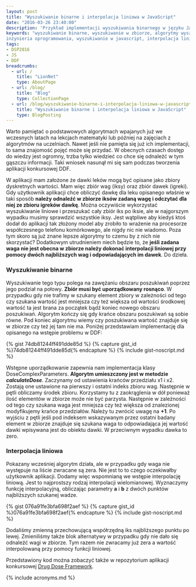 ```yaml
---
layout: post
title: "Wyszukiwanie binarne i interpolacja liniowa w JavaScript"
date: "2016-03-26 23:40:00"
description: 'Przykład implementacji wyszukiwania binarnego w języku JavaScript'
keywords: "wyszukiwanie binarne, wyszukiwanie w zbiorze, algorytmy wyszukiwania,
inżynieria oprogramowania, wyszukiwanie w javascript, interpolacja liniowa"
tags:
- DSP2016
- JS
- DDF
breadcrumbs:
  - url: /
    title: "LionNet"
    type: AboutPage
  - url: /blog/
    title: "Blog"
    type: CollectionPage
  - url: /blog/wyszukiwanie-binarne-i-interpolacja-liniowa-w-javascript.html
    title: "Wyszukiwanie binarne i interpolacja liniowa w JavaScript"
    type: BlogPosting
---
```


Warto pamiętać o podstawowych algorytmach wpajanych już we wczesnych latach na 
lekcjach matematyki lub później na zajęciach z algorytmów na uczelniach. Nawet
jeśli nie pamięta się już ich implementacji, to sama znajomość pojęć może się przydać.
W obecnych czasach dostęp do wiedzy jest ogromny, trzba tylko wiedzieć co chce
się odnaleźć w tym gąszczu informacji. Taki wniosek nasunął mi się sam podczas 
tworzenia aplikacji konkursowej DDF.

W aplikacji mam założone że dawki leków mogą być opisane jako zbiory dyskretnych
wartości. Mam więc zbiór wag (iksy) oraz zbiór dawek (igreki). Gdy użytkownik 
aplikacji chce obliczyć dawkę dla leku opisanego właśnie w taki sposób **należy
odnaleźć w zbiorze iksów zadaną wagę i odczytać dla niej ze zbioru igreków dawkę**.
Można oczywiście wykorzystać wyszukiwanie liniowe i przeszukać cały zbiór iks po 
iksie, ale w najgorszym wypadku musimy sprawdzić wszystkie iksy. Jest wątpliwe
aby kiedyś ktoś dodał do aplikacji tak złożony model aby zrobiło to wrażenie 
na procesorze współczesnego telefonu komórkowego, ale nigdy nic nie wiadomo.
Poza tym skoro są już znane lepsze algorytmy to czemu by z nich nie skorzystać?
Dodatkowym utrudnieniem niech będzie to, że **jeśli zadana waga nie jest obecna 
w zbiorze należy dokonać interpolacji liniowej przy pomocy dwóch najbliższych wag
i odpowiadających im dawek**. Do dzieła.

### Wyszukiwanie binarne

Wyszukiwanie tego typu polega na zawężaniu obszaru poszukiwań poprzez jego podział
na połowy. **Zbiór musi być uporządkowany rosnąco**. W przypadku gdy nie trafimy 
w szukany element zbiory w zależności od tego czy szukana wartość jest mniejsza 
czy też większa od wartości środkowej wartość ta jest brana za początek bądź 
koniec nowego obszaru poszukiwań. Algorytm kończy się gdy krańce obszaru 
poszukiwań są sobie równe. Pod koniec algorytmu wiemy czy poszukiwana wartość 
znajduje się w zbiorze czy też jej tam nie ma. Poniżej przedstawiam implementację 
dla opisanego na wstępie problemu w DDF:

{% gist 74db81244ff491dde85d %}
{% capture gist_id %}74db81244ff491dde85d{% endcapture %}
{% include gist-noscript.md %}

Wstępne uporządkowanie zapewnia nam implementacja klasy DoseComplexParameters.
**Algorytm umieszczony jest w metodzie *calculateDose***. Zaczynamy od ustawienia
krańców przedziału x1 i x2. Zostają one ustawione na pierwszy i ostatni indeks
zbioru wag. Następnie w pętli obliczamy środek zbioru. Korzystamy tu z zaokrąglenia
w dół ponieważ ilość elementów w zbiorze może nie być parzysta. Następnie w 
zależności od tego czy szukana waga jest mniejsza czy też większa od znalezionej
modyfikujemy krańce przedziałów. Należy tu zwrócić uwagę na **+1**. Po wyjściu z
pętli jeśli pod indeksem wskazywanym przez ostatni badany element w zbiorze znajduje
się szukana waga to odpowiadająca jej wartość dawki wpisywana jest do obiektu dawki.
W przeciwnym wypadku dawka to zero.

### Interpolacja liniowa

Pokazany wcześniej algorytm działa, ale w przypadku gdy waga nie występuje na 
liście zwracane są zera. Nie jest to to czego oczekiwałby użytkownik aplikacji.
Dodamy więc wspomnianą we wstępie interpolację liniową. Jest to najprostszy 
rodzaj interpolacji wielomianowej. Wyznaczymy funkcję interpolacyjną, obliczając
parametry **a** i **b** z dwóch punktów najbliższych szukanej wadze.

{% gist 076a91fe3bfa698f2aef %}
{% capture gist_id %}076a91fe3bfa698f2aef{% endcapture %}
{% include gist-noscript.md %}

Dodaliśmy zmienną przechowującą współrzędną iks najbliższego punktu po lewej.
Zmieniliśmy także blok alternatywy w przypadku gdy nie dało się odnaleźć wagi w
zbiorze. Tym razem nie zwracamy już zera a wartość interpolowaną przy pomocy 
funkcji liniowej.

Przedstawiony kod można zobaczyć także w repozytorium aplikacji konkursowej
[Drug Dose Framework](https://github.com/maciejlew/drug-dose-framework).

{% include acronyms.md %}